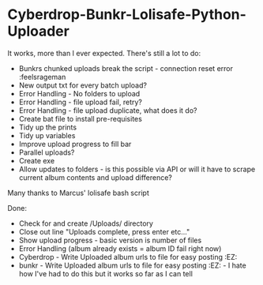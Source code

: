 # Cyberdrop-Bunkr-Lolisafe-Python-Uploader

It works, more than I ever expected. There's still a lot to do:

- Bunkrs chunked uploads break the script - connection reset error :feelsrageman 
- New output txt for every batch upload?
- Error Handling - No folders to upload
- Error Handling - file upload fail, retry?
- Error Handling - file upload duplicate, what does it do?
- Create bat file to install pre-requisites
- Tidy up the prints 
- Tidy up variables
- Improve upload progress to fill bar
- Parallel uploads?
- Create exe
- Allow updates to folders - is this possible via API or will it have to scrape current album contents and upload difference?



Many thanks to Marcus' lolisafe bash script



Done:
- Check for and create /Uploads/ directory
- Close out line "Uploads complete, press enter etc..."
- Show upload progress - basic version is number of files
- Error Handling (album already exists = album ID fail right now)
- Cyberdrop - Write Uploaded album urls to file for easy posting :EZ:
- bunkr - Write Uploaded album urls to file for easy posting :EZ: - I hate how I've had to do this but it works so far as I can tell
